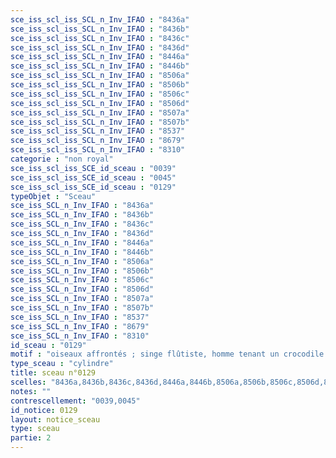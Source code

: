 ```yaml
---
sce_iss_scl_iss_SCL_n_Inv_IFAO : "8436a"
sce_iss_scl_iss_SCL_n_Inv_IFAO : "8436b"
sce_iss_scl_iss_SCL_n_Inv_IFAO : "8436c"
sce_iss_scl_iss_SCL_n_Inv_IFAO : "8436d"
sce_iss_scl_iss_SCL_n_Inv_IFAO : "8446a"
sce_iss_scl_iss_SCL_n_Inv_IFAO : "8446b"
sce_iss_scl_iss_SCL_n_Inv_IFAO : "8506a"
sce_iss_scl_iss_SCL_n_Inv_IFAO : "8506b"
sce_iss_scl_iss_SCL_n_Inv_IFAO : "8506c"
sce_iss_scl_iss_SCL_n_Inv_IFAO : "8506d"
sce_iss_scl_iss_SCL_n_Inv_IFAO : "8507a"
sce_iss_scl_iss_SCL_n_Inv_IFAO : "8507b"
sce_iss_scl_iss_SCL_n_Inv_IFAO : "8537"
sce_iss_scl_iss_SCL_n_Inv_IFAO : "8679"
sce_iss_scl_iss_SCL_n_Inv_IFAO : "8310"
categorie : "non royal"
sce_iss_scl_iss_SCE_id_sceau : "0039"
sce_iss_scl_iss_SCE_id_sceau : "0045"
sce_iss_scl_iss_SCE_id_sceau : "0129"
typeObjet : "Sceau"
sce_iss_SCL_n_Inv_IFAO : "8436a"
sce_iss_SCL_n_Inv_IFAO : "8436b"
sce_iss_SCL_n_Inv_IFAO : "8436c"
sce_iss_SCL_n_Inv_IFAO : "8436d"
sce_iss_SCL_n_Inv_IFAO : "8446a"
sce_iss_SCL_n_Inv_IFAO : "8446b"
sce_iss_SCL_n_Inv_IFAO : "8506a"
sce_iss_SCL_n_Inv_IFAO : "8506b"
sce_iss_SCL_n_Inv_IFAO : "8506c"
sce_iss_SCL_n_Inv_IFAO : "8506d"
sce_iss_SCL_n_Inv_IFAO : "8507a"
sce_iss_SCL_n_Inv_IFAO : "8507b"
sce_iss_SCL_n_Inv_IFAO : "8537"
sce_iss_SCL_n_Inv_IFAO : "8679"
sce_iss_SCL_n_Inv_IFAO : "8310"
id_sceau : "0129"
motif : "oiseaux affrontés ; singe flûtiste, homme tenant un crocodile ?, hippopotame, capriné, lézard ; crocodiles tête-bêche, lion, insecte,abeille ; homme sautant?, animal couché..."
type_sceau : "cylindre"
title: sceau n°0129
scelles: "8436a,8436b,8436c,8436d,8446a,8446b,8506a,8506b,8506c,8506d,8507a,8507b,8537,8679,8310"
notes: ""
contrescellement: "0039,0045"
id_notice: 0129
layout: notice_sceau
type: sceau
partie: 2
---
```

